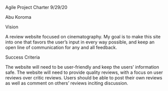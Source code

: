  
Agile Project Charter
9/29/20

Abu Koroma


Vision

 A review website focused on cinematography. My goal is to make this site into one that favors the user’s input in every way possible, and keep an open line of communication for any and all feedback. 

Success Criteria

The website will need to be user-friendly and keep the users’ information safe. The website will need to provide quality reviews, with a focus on user reviews over critic reviews.  Users should be able to post their own reviews as well as comment on others’ reviews inciting discussion.



